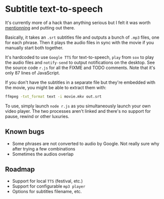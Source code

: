 # Subtitle text-to-speech

It's currently more of a hack than anything serious but I felt it was worth [mentionning](https://twitter.com/RoLLodeQc/status/1130633457976193025) and putting out there.

Basically, it takes an `.srt` subtitles file and outputs a bunch of `.mp3` files, one for each phrase. Then it plays the audio files in sync with the movie if you manually start both together.

It's hardcoded to use `Google TTS` for text-to-speech, `play` from `sox` to play the audio files and `notify-send` to output notifications on the desktop. See the source code `r.js` for all the FIXME and TODO comments. Note that it's only 87 lines of JavaScript.

If you don't have the subtitles in a separate file but they're embedded with the movie, you might be able to extract them with:

```sh
ffmpeg -txt_format text -i movie.mkv out.srt
```

To use, simply launch `node r.js` as you simultaneously launch your own video player. The two processes aren't linked and there's no support for pause, rewind or other luxuries.

## Known bugs
* Some phrases are not converted to audio by Google. Not really sure why after trying a few combinations
* Sometimes the audios overlap

## Roadmap
* Support for local `TTS` (festival, etc.)
* Support for configurable `mp3 player`
* Options for subtitles filename, etc.
